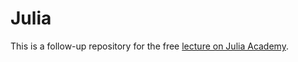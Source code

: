 # Julia

This is a follow-up repository for the free <a href='https://juliaacademy.com/courses/' target='_blank'>lecture on Julia Academy</a>.
